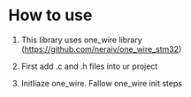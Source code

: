 # How to use
1) This library uses one_wire library (https://github.com/neraiv/one_wire_stm32)

2) First add .c and .h files into ur project
3) Initliaze one_wire. Fallow one_wire init steps
